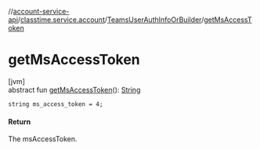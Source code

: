 //[account-service-api](../../../index.md)/[classtime.service.account](../index.md)/[TeamsUserAuthInfoOrBuilder](index.md)/[getMsAccessToken](get-ms-access-token.md)

# getMsAccessToken

[jvm]\
abstract fun [getMsAccessToken](get-ms-access-token.md)(): [String](https://docs.oracle.com/javase/8/docs/api/java/lang/String.html)

`string ms_access_token = 4;`

#### Return

The msAccessToken.
